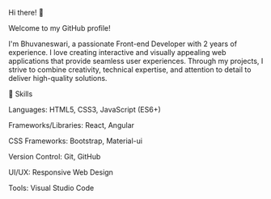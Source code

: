 Hi there! 👋

Welcome to my GitHub profile! 

I'm Bhuvaneswari, a passionate Front-end Developer with 2 years of experience. I love creating interactive and visually appealing web applications that provide seamless user experiences. Through my projects, I strive to combine creativity, technical expertise, and attention to detail to deliver high-quality solutions.

🌟 Skills

Languages: HTML5, CSS3, JavaScript (ES6+)

Frameworks/Libraries: React, Angular

CSS Frameworks: Bootstrap, Material-ui

Version Control: Git, GitHub

UI/UX: Responsive Web Design

Tools: Visual Studio Code
